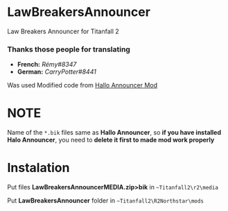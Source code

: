 # LawBreakersAnnouncer
Law Breakers Announcer for Titanfall 2

### Thanks those people for translating

- **French:** *Rémy#8347*
- **German:** *CarryPotter#8441*

Was used Modified code from [Hallo Announcer Mod](https://captaindiqhedd.gitbook.io/caps-titanfall-2-mods/mods/announcers/halo-announcer/halo-announcer-install)

# NOTE
Name of the `*.bik` files same as **Hallo Announcer**, so **if you have installed Halo Announcer**, you need to **delete it first to made mod work properly**
# Instalation

Put files **LawBreakersAnnouncerMEDIA.zip>bik** in `~Titanfall2\r2\media`

Put  **LawBreakersAnnouncer** folder in `~Titanfall2\R2Northstar\mods`
